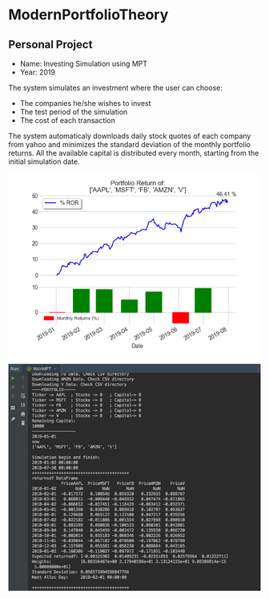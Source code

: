 # ModernPortfolioTheory

Personal Project
--------

- Name: Investing Simulation using MPT
- Year: 2019

The system simulates an investment where the user can choose:
- The companies he/she wishes to invest
- The test period of the simulation
- The cost of each transaction

The system automaticaly downloads daily stock quotes of each company from yahoo and minimizes the standard deviation of the monthly portfolio returns. All the available capital is distributed every month, starting from the initial simulation date.


![alt text](https://github.com/filipenovais/ModernPortfolioTheory/blob/master/PNGPortfolio.png)
![alt text](https://github.com/filipenovais/ModernPortfolioTheory/blob/master/terminalexample1.png)
